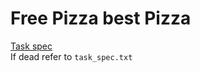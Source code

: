 # Free Pizza best Pizza

[Task spec](https://ctxt.io/2/AAB4VsUAEQ) \
If dead refer to `task_spec.txt`

